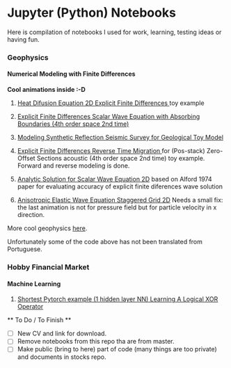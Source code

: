 Jupyter (Python) Notebooks
=========

Here is compilation of notebooks I used for work, learning, testing ideas or having fun.

### Geophysics
#### Numerical Modeling with Finite Differences  

**Cool animations inside :-D**

 1. [Heat Difusion Equation 2D Explicit Finite Differences ](http://nbviewer.jupyter.org/github/eusoubrasileiro/master/blob/master/Heat%20Diffusion%202D.ipynb) toy example

 2. [Explicit Finite Differences Scalar Wave Equation with Absorbing Boundaries (4th order space 2nd time)](http://nbviewer.jupyter.org/github/eusoubrasileiro/master/blob/master/Explicit%20Scalar%20Wave%202D.ipynb)

 3. [Modeling Synthetic Reflection Seismic Survey for Geological Toy Model](http://nbviewer.jupyter.org/github/eusoubrasileiro/master/blob/master/Synthetic_Shots_Simple_Acquisition_Pattern.ipynb)

 4. [Explicit Finite Differences Reverse Time Migration ](http://nbviewer.jupyter.org/github/eusoubrasileiro/master/blob/master/RTM%20Zero%20Offset.ipynb) for (Pos-stack) Zero-Offset Sections acoustic (4th order space 2nd time) toy example. Forward and reverse modeling is done.

 5. [Analytic Solution for Scalar Wave Equation 2D](https://nbviewer.jupyter.org/github/eusoubrasileiro/master/blob/master/Explicit%20Scalar%20Wave%202D%20and%20Analytic%20Solution.ipynb) based on Alford 1974 paper for evaluating accuracy of explicit finite diferences wave solution

 6. [Anisotropic Elastic Wave Equation Staggered Grid 2D](
https://nbviewer.jupyter.org/github/eusoubrasileiro/master/blob/master/Explicit%20Elastic%20Wave%202D%20-%20Staggered%20Grid.ipynb) Needs a small fix: the last animation is not for pressure field but for particle velocity in x direction.  

More cool geophysics [here](http://numericalearth.blogspot.com.br/).  

Unfortunately some of the code above has not been translated from Portuguese.

### Hobby Financial Market

#### Machine Learning

 1. [Shortest Pytorch example (1 hidden layer NN) Learning A Logical XOR Operator](https://github.com/eusoubrasileiro/notebooks/blob/master/Pytorch%20Learning%20XOR%20Example.ipynb)

** To Do / To Finish **

-   [ ] New CV and link for download.
-   [ ] Remove notebooks from this repo tha are from master.
-   [ ] Make public (bring to here) part of code (many things are too private) and documents  in stocks repo.
